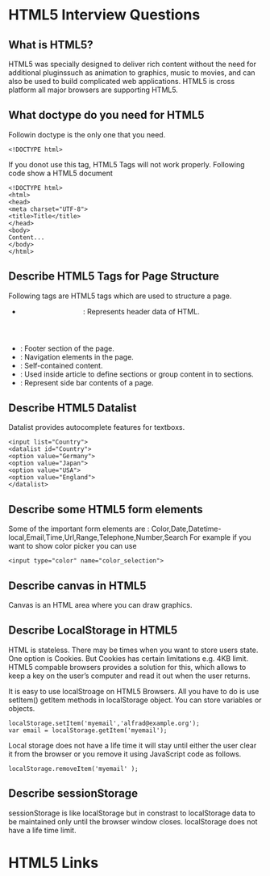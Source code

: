 # HTML5 Interview Questions

## What is HTML5?


HTML5 was specially designed to deliver rich content without the need for additional pluginssuch as animation to graphics, music to movies, and can also be used to build complicated web applications. HTML5 is cross platform all major browsers are supporting HTML5.

## What doctype do you need for HTML5

Followin doctype is the only one that you need.
```
<!DOCTYPE html>
```
If you donot use this tag, HTML5 Tags will not work properly. 
Following code show a HTML5 document
```
<!DOCTYPE html>
<html>
<head>
<meta charset="UTF-8">
<title>Title</title>
</head>
<body>
Content...
</body>
</html>
```

## Describe HTML5 Tags for Page Structure

Following tags are HTML5 tags which are used to structure a page.

- <header>: Represents header data of HTML.
- <footer>: Footer section of the page.
- <nav>: Navigation elements in the page.
- <article>: Self-contained content.
- <section>: Used inside article to define sections or group content in to sections.
- <aside>: Represent side bar contents of a page.

## Describe HTML5 Datalist

Datalist provides autocomplete features for textboxs.

```
<input list="Country">
<datalist id="Country">
<option value="Germany">
<option value="Japan">
<option value="USA">
<option value="England">
</datalist> 
```
## Describe some HTML5 form elements

Some of the important form elements are : Color,Date,Datetime-local,Email,Time,Url,Range,Telephone,Number,Search
For example if you want to show color picker you can use

```
<input type="color" name="color_selection">  
```

## Describe canvas in HTML5

Canvas is an HTML area where you can draw graphics.

## Describe LocalStorage in HTML5

HTML is stateless. There may be times when you want to store users state. One option is Cookies. But Cookies has certain limitations e.g. 4KB limit. HTML5 compable browsers provides a solution for this, which allows to keep a key on the user’s computer and read it out when the user returns.

It is easy to use localStroage on HTML5 Browsers. All you have to do is use setItem() getItem methods in localStorage object. You can store variables or objects.

```
localStorage.setItem('myemail','alfrad@example.org');
var email = localStorage.getItem('myemail');
```

Local storage does not have a life time it will stay until either the user clear it from the browser or you remove it using JavaScript code as follows.

```
localStorage.removeItem('myemail' );

```

## Describe sessionStorage 

sessionStorage is like localStorage but in constrast to localStorage data to be maintained only until the browser window closes.
localStorage does not have a life time limit.


# HTML5 Links
